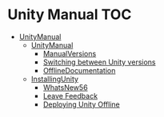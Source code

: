 Unity Manual TOC
================

 - [UnityManual](UnityManual.md)
	 - [UnityManual](UnityManual.md)
		 - [ManualVersions](ManualVersions.md)
		 - [Switching between Unity versions](SwitchingDocumentationVersions.md)
		 - [OfflineDocumentation](OfflineDocumentation.md)
	 - [InstallingUnity](InstallingUnity.md)
		 - [WhatsNew56](WhatsNew56.md)
		 - [Leave Feedback](LeaveFeedback.md)
		 - [Deploying Unity Offline](DeployingUnityOffline.md)

